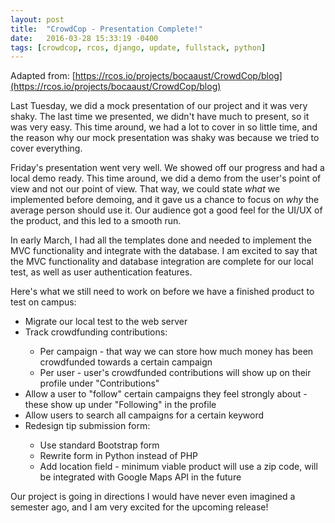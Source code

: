 ```yaml
---
layout: post
title:  "CrowdCop - Presentation Complete!"
date:   2016-03-28 15:33:19 -0400
tags: [crowdcop, rcos, django, update, fullstack, python]
---
```

Adapted from: [https://rcos.io/projects/bocaaust/CrowdCop/blog](https://rcos.io/projects/bocaaust/CrowdCop/blog)

Last Tuesday, we did a mock presentation of our project and it was very shaky. The last time we presented, we didn't have much to present, so it was very easy. This time around, we had a lot to cover in so little time, and the reason why our mock presentation was shaky was because we tried to cover everything.

Friday's presentation went very well. We showed off our progress and had a local demo ready. This time around, we did a demo from the user's point of view and not our point of view. That way, we could state <i>what</i> we implemented before demoing, and it gave us a chance to focus on <i>why</i> the average person should use it. Our audience got a good feel for the UI/UX of the product, and this led to a smooth run.

In early March, I had all the templates done and needed to implement the MVC functionality and integrate with the database. I am excited to say that the MVC functionality and database integration are complete for our local test, as well as user authentication features. 

Here's what we still need to work on before we have a finished product to test on campus:

<ul>
<li>Migrate our local test to the web server</li>
<li>Track crowdfunding contributions:</li>
<ul>
<li>Per campaign - that way we can store how much money has been crowdfunded towards a certain campaign</li>
<li>Per user - user's crowdfunded contributions will show up on their profile under "Contributions"
</ul>
<li>Allow a user to "follow" certain campaigns they feel strongly about - these show up under "Following" in the profile</li>
<li>Allow users to search all campaigns for a certain keyword</li>
<li>Redesign tip submission form:</li> <ul>
<li>Use standard Bootstrap form</li> 
<li>Rewrite form in Python instead of PHP</li>
<li>Add location field - minimum viable product will use a zip code, will be integrated with Google Maps API in the future</li> 
</ul>
</ul>
Our project is going in directions I would have never even imagined a semester ago, and I am very excited for the upcoming release!